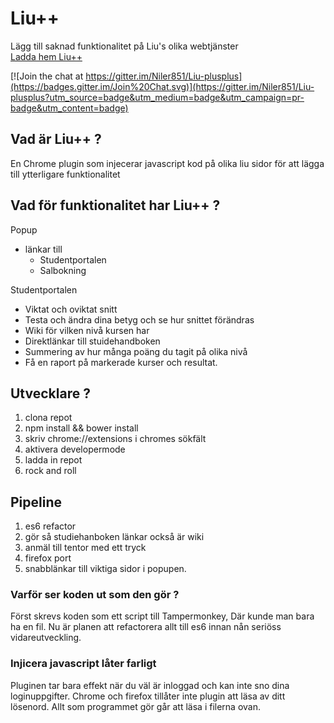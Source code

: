 # Liu++
Lägg till saknad funktionalitet på Liu's olika webtjänster<br>
[Ladda hem Liu++](https://chrome.google.com/webstore/detail/liu%20%20/knjmceldikaimeoaffpndahkokicdael?hl=sv)<br>

[![Join the chat at https://gitter.im/Niler851/Liu-plusplus](https://badges.gitter.im/Join%20Chat.svg)](https://gitter.im/Niler851/Liu-plusplus?utm_source=badge&utm_medium=badge&utm_campaign=pr-badge&utm_content=badge)<br>

## Vad är Liu++ ?
En Chrome plugin som injecerar javascript kod 
på olika liu sidor för att lägga till
ytterligare funktionalitet

## Vad för funktionalitet har Liu++ ?
Popup
* länkar till
  * Studentportalen
  * Salbokning

Studentportalen
* Viktat och oviktat snitt
* Testa och ändra dina betyg och se hur snittet förändras
* Wiki för vilken nivå kursen har
* Direktlänkar till stuidehandboken
* Summering av hur många poäng du tagit på olika nivå
* Få en raport på markerade kurser och resultat.


## Utvecklare ?
1. clona repot
2. npm install && bower install
2. skriv chrome://extensions i chromes sökfält
3. aktivera developermode
4. ladda in repot
5. rock and roll

## Pipeline
1. es6 refactor
2. gör så studiehanboken länkar också är wiki
3. anmäl till tentor med ett tryck
4. firefox port
5. snabblänkar till viktiga sidor i popupen.

### Varför ser koden ut som den gör ? 
Först skrevs koden som ett script till Tampermonkey, 
Där kunde man bara ha en fil.
Nu är planen att refactorera allt till es6 innan nån 
seriöss vidareutveckling.


### Injicera javascript låter farligt
Pluginen tar bara effekt när du väl är inloggad 
och kan inte sno dina loginuppgifter. 
Chrome och firefox tillåter inte plugin att läsa 
av ditt lösenord.
Allt som programmet gör går att läsa i filerna ovan.

